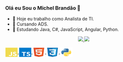 ### Olá eu Sou o Michel Brandão 👋


- 🔭 Hoje eu trabalho como Analista de TI.
- 🔭 Cursando ADS.
- 🌱 Estudando Java, C#, JavaScript, Angular, Python.

<div align="center">
  <a href ="https://github.com/brandaomichel">
  <img height="180em" src ="https://github-readme-stats.vercel.app/api?username=brandaomichel&show_icons=true&theme=dracula&include_all_commits=true&count_private=true"/>
  <img height="180em" src ="https://github-readme-stats.vercel.app/api/top-langs/?username=brandaomichel&layout=compact&langs_count=7&theme=dracula"/>
</div>


  <div style ="display: inline_block"><br>
  <img align ="center" alt ="Michel-Js" height ="30" width ="40" src="https://raw.githubusercontent.com/devicons/devicon/master/icons/javascript/javascript-plain.svg">
  <img align ="center" alt ="Michel-Ts" height ="30" width ="40" src="https://raw.githubusercontent.com/devicons/devicon/master/icons/typescript/typescript-plain.svg">
  <img align ="center" alt="Michel-HTML" height="30" width="40" src="https://raw.githubusercontent.com/devicons/devicon/master/icons/html5/html5-original.svg">
  <img align ="center" alt="Michel-CSS" height="30" width="40" src="https://raw.githubusercontent.com/devicons/devicon/master/icons/css3/css3-original.svg">
  <img align ="center" alt="Michel-Python" height="30" width="40" src="https://github.com/devicons/devicon/blob/master/icons/python/python-original.svg">
<div> 

